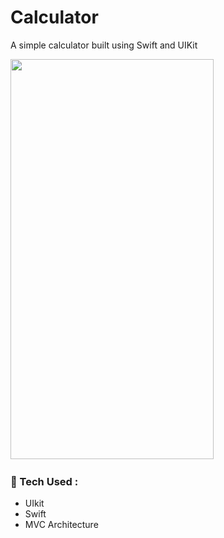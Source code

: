 # Calculator
A simple calculator built using Swift and UIKit

<div>
  <img src="https://github.com/netolobo/Calculator/assets/641469/e8fa9305-e055-4c82-9da9-6c64761436fd" width="325" height="640"/>&nbsp;
  </div>
  
  
### 🧰 Tech Used :
- UIkit
- Swift
- MVC Architecture

